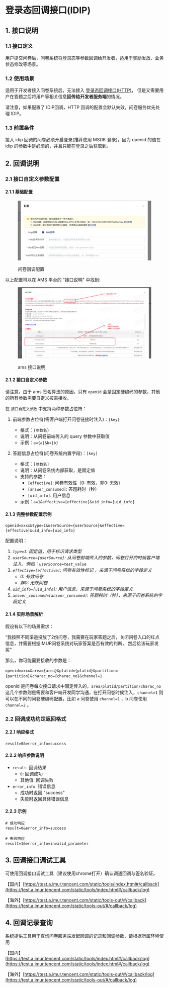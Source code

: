 # 登录态回调接口(IDIP)

## 1. 接口说明

### 1.1 接口定义

用户提交问卷后，问卷系统将登录态等参数回调给开发者，适用于奖励发放、业务状态修改等场景。

### 1.2 使用场景

适用于开发者接入问卷系统后，无法接入 [登录态回调接口(HTTP)](deng-lu-tai-hui-tiao-jie-kou.md)， 但是又需要用户在答题之后将用户等相关信息**回传给开发者服务端**的情况。

请注意，如果配置了 IDIP回调，HTTP 回调的配置会默认失效，问卷服务优先处理 IDIP。

### 1.3 前置条件

接入 idip 回调的问卷必须开启登录(推荐使用 MSDK 登录)，因为 openid 的值在 idip 的参数中是必须的，并且只能在登录之后获取到。

## 2. 回调说明

### 2.1 接口自定义参数配置

#### 2.1.1 基础配置

<figure><img src="../.gitbook/assets/Sp_2025-04-23_11-24-32.png" alt=""><figcaption><p>问卷回调配置</p></figcaption></figure>

以上配置可以在 AMS 平台的 "接口说明" 中找到:&#x20;

<figure><img src="../.gitbook/assets/Sp_2025-04-23_11-30-24_mosaic.png" alt=""><figcaption><p>ams 接口说明</p></figcaption></figure>

#### 2.1.2 接口自定义参数

请注意，由于 ams 签名算法的原因，只有 `openid` 会是固定硬编码的参数，其他的所有参数需要自定义按需接收。

在 `接口自定义参数` 中支持两种参数占位符：

1.  前端参数占位符(需客户端打开问卷链接时注入)：`{key}`

    * 格式：`{参数名}`&#x20;
    * 说明：从问卷前端传入的 query 参数中获取值
    * 示例：`a={a}&b={b}`


2. 答题信息占位符(问卷系统内置字段)：`[key]`
   * 格式：`[参数名]`&#x20;
   * 说明：从问卷系统内部获取，是固定值
   * 支持的参数：
     * `[effective]`: 问卷有效性（0: 有效，非0: 无效）
     * `[answer_consumed]`: 答题耗时（秒）
     * `[uid_info]`: 用户信息
   * 示例：`a=1&effective=[effective]&uid_info=[uid_info]`

#### 2.1.3 完整参数配置示例

```
openid=xxxx&type=1&userSource={userSource}&effective=[effective]&uid_info=[uid_info]
```

配置说明：

1. _`type=1`: 固定值，用于标识请求类型_
2. _`userSource={userSource}`: 从问卷前端传入的参数，问卷打开的时候客户端注入，例如：`userSource=test_value`_
3. _`effective=[effective]`: 问卷有效性标记 ，来源于问卷系统的字段定义_
   * _0: 有效问卷_
   * _非0: 无效问卷_
4. _`uid_info=[uid_info]`: 用户信息，来源于问卷系统的字段定义_
5. _`answer_consumed=[answer_consumed]`: 答题耗时（秒），来源于问卷系统的字段定义_

#### 2.1.4 实际场景解析

假设有以下的场景需求：

“我按照不同渠道投放了2份问卷，我需要在玩家答题之后，关闭问卷入口的红点信息，并需要根据IMUR问卷系统对玩家答案是否有效的判断， 然后给该玩家发奖”

那么，你可能需要接收的参数是：

`openid=xxxx&area={area}&platid={platid}&partition={partition}&charac_no={charac_no}&channel=1`&#x20;

openid 是问卷每次接口请求中固定传入的，`area/platid/partition/charac_no` 这几个参数则是需要和客户端开发同学沟通，在打开问卷时候注入，`channel=1` 则可以在不同的问卷硬编码配置，比如 a 问卷使用 `channel=1` ，b 问卷使用 `channel=2` 。

### 2.2 回调成功约定返回格式

#### 2.2.1 响应格式

```
result=0&error_info=success
```

#### 2.2.2 响应参数说明

* `result`: 回调结果
  * `0`: 回调成功
  * 其他值: 回调失败
* `error_info`: 错误信息
  * 成功时返回 "success"
  * 失败时返回具体错误信息

#### 2.2.3 示例

```
# 成功响应
result=0&error_info=success

# 失败响应
result=1&error_info=invalid_parameter
```

## 3. 回调接口调试工具

可使用回调接口调试工具（建议使用chrome打开）确认调通回调与签名验证。

【国内】[https://test.a.imur.tencent.com/static/tools/index.html#/callback](https://test.a.imur.tencent.com/static/tools/index.html#/callback/log)

【海外】[https://test.a.imur.tencent.com/static/tools-out/#/callback](https://test.a.imur.tencent.com/static/tools-out/#/callback/log)

## 4. 回调记录查询

系统提供工具用于查询问卷服务端发起回调的记录和回调参数，请根据所属环境使用

【国内】[https://test.a.imur.tencent.com/static/tools/index.html#/callback/log](https://test.a.imur.tencent.com/static/tools/index.html#/callback/log)

【海外】[https://test.a.imur.tencent.com/static/tools-out/#/callback/log](https://test.a.imur.tencent.com/static/tools-out/#/callback/log)
